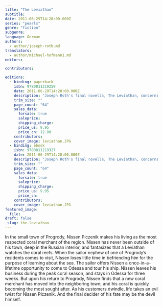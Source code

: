 ```yaml
---
title: "The Leviathan"
subtitle:
date: 2011-06-29T14:28:00.000Z
series: "pearls"
genre: "fiction"
subgenre:
language: German
authors:
  - author/joseph-roth.md
translators:
  - author/michael-hofmann1.md
editors:

contributors:

editions:
  - binding: paperback
    isbn: 9780811219259
    date: 2011-06-29T14:28:00.000Z
    description: "Joseph Roth's final novella, The Leviathan, concerns a shtetl's finest coral merchant and how his dream of seeing the sea for the first time materializes at a terrible cost. "
    trim_size: ""
    page_count: "64"
    sales_data:
      forsale: true
      saleprice:
      shipping_charge:
      price_us: 9.95
      price_cn: 12.00
    contributors:
    cover_image: leviathan.JPG
  - binding: ebook
    isbn: 9780811219327
    date: 2011-06-29T14:28:00.000Z
    description: "Joseph Roth's final novella, The Leviathan, concerns a shtetl's finest coral merchant and how his dream of seeing the sea for the first time materializes at a terrible cost. "
    trim_size: ""
    page_count: "64"
    sales_data:
      forsale: true
      saleprice:
      shipping_charge:
      price_us: 9.95
      price_cn:
    contributors:
    cover_image: leviathan.JPG
featured_image:
  file:
draft: false
_slug: the-leviathan
---
```


In the small town of Progrody, Nissen Piczenik makes his living as the most respected coral merchant of the region. Nissen has never been outside of his town, deep in the Russian interior, and fantasizes that a Leviathan watches the coral reefs. When the sailor nephew of one of Progrody’s residents comes to visit, NIssen loses little time in befriending him for the purpose of learning about the sea. The sailor offers Nissen a once-in-a-lifetime opportunity to come to Odessa and tour his ship. Nissen leaves his business during the peak coral season, and stays in Odessa for three weeks. But upon his return to Progrody, Nissen finds that a new coral merchant has moved into the neighboring town, and his coral is quickly becoming the most sought after. As his customers dwindle, life takes an evil twist for Nissen Piczenik. And the final decider of his fate may be the devil himself.

